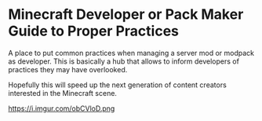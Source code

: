 # Minecraft Developer or Pack Maker Guide to Proper Practices

A place to put common practices when managing a server mod or modpack as developer. This is basically a hub that allows to inform developers of practices they may have overlooked. 

Hopefully this will speed up the next generation of content creators interested in the Minecraft scene.

https://i.imgur.com/obCVloD.png
